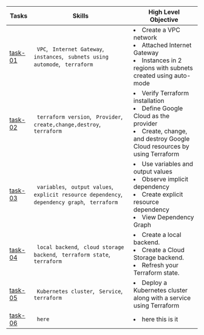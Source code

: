 | Tasks                                                                     | Skills                                                                                             | High Level Objective                                                                                                                                        |
|---------------------------------------------------------------------------|----------------------------------------------------------------------------------------------------|-------------------------------------------------------------------------------------------------------------------------------------------------------------|
| [task-01](taskset/task-001-vpc-2inst-cloudshell)                          | ` VPC`, ` Internet Gateway`, ` instances`, ` subnets using automode`, ` terraform`                 | <li>Create a VPC network<br> <li>Attached Internet Gateway<br> <li>Instances in 2 regions with subnets created using auto-mode                              |
| [task-02](taskset/task-002-1inst-dflt-vpc)                                | ` terraform version`, ` Provider`, ` create,change,destroy`, ` terraform`                          | <li>Verify Terraform installation<br> <li>Define Google Cloud as the provider<br> <li>Create, change, and destroy Google Cloud resources by using Terraform |
| [task-03](taskset/task-003-vars-and-resource-dependencies)                | ` variables`, ` output values`, ` explicit resource dependency`, ` dependency graph`, ` terraform` | <li>Use variables and output values<br> <li>Observe implicit dependency<br> <li>Create explicit resource dependency<br> <li>View Dependency Graph           |
| [task-04](taskset/task-004-creating-remote-backend)                       | ` local backend`, ` cloud storage backend`, ` terraform state`, ` terraform`                       | <li>Create a local backend.<br> <li>Create a Cloud Storage backend.<br> <li>Refresh your Terraform state.                                                   |
| [task-05](taskset/task-005-deploy-k8s-loadbalancer-service)               | ` Kubernetes cluster`, ` Service`, ` terraform`                                                    | <li>Deploy a Kubernetes cluster along with a service using Terraform                                                                                        |
| [task-06](taskset/task-006-modular-load-balancing-regional-load-balancer) | ` here`                                                                                            | <li>here this is it                                                                                                                                         |